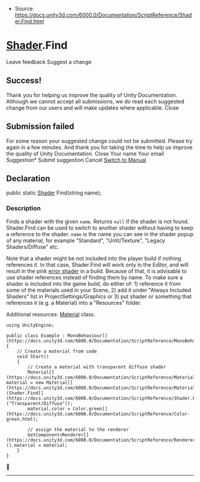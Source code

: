 * Source: https://docs.unity3d.com/6000.0/Documentation/ScriptReference/Shader.Find.html

#  [Shader](https://docs.unity3d.com/6000.0/Documentation/ScriptReference/Shader.html).Find
Leave feedback
Suggest a change
## Success!
Thank you for helping us improve the quality of Unity Documentation. Although we cannot accept all submissions, we do read each suggested change from our users and will make updates where applicable.
Close
## Submission failed
For some reason your suggested change could not be submitted. Please <a>try again</a> in a few minutes. And thank you for taking the time to help us improve the quality of Unity Documentation.
Close
Your name Your email Suggestion* Submit suggestion
Cancel
[Switch to Manual](https://docs.unity3d.com/6000.0/Documentation/Manual/class-Shader.html "Go to Shader Component in the Manual")
## Declaration
public static [Shader](https://docs.unity3d.com/6000.0/Documentation/ScriptReference/Shader.html) Find(string name); 
### Description
Finds a shader with the given `name`. Returns `null` if the shader is not found.
Shader.Find can be used to switch to another shader without having to keep a reference to the shader. `name` is the name you can see in the shader popup of any material, for example "Standard", "Unlit/Texture", "Legacy Shaders/Diffuse" etc.  
  
Note that a shader might be not included into the player build if nothing references it. In that case, Shader.Find will work only in the Editor, and will result in the pink [error shader](https://docs.unity3d.com/6000.0/Documentation/Manual/shader-error.html) in a build. Because of that, it is advisable to use shader references instead of finding them by name. To make sure a shader is included into the game build, do either of: 1) reference it from some of the materials used in your Scene, 2) add it under "Always Included Shaders" list in ProjectSettings/Graphics or 3) put shader or something that references it (e.g. a Material) into a "Resources" folder.  
  
Additional resources: [Material](https://docs.unity3d.com/6000.0/Documentation/ScriptReference/Material.html) class.
```
using UnityEngine;  
  
public class Example : MonoBehaviour[](https://docs.unity3d.com/6000.0/Documentation/ScriptReference/MonoBehaviour.html)
{
    // Create a material from code
    void Start()
    {
        // Create a material with transparent diffuse shader
        Material[](https://docs.unity3d.com/6000.0/Documentation/ScriptReference/Material.html) material = new Material[](https://docs.unity3d.com/6000.0/Documentation/ScriptReference/Material.html)(Shader.Find[](https://docs.unity3d.com/6000.0/Documentation/ScriptReference/Shader.Find.html)("Transparent/Diffuse"));
        material.color = Color.green[](https://docs.unity3d.com/6000.0/Documentation/ScriptReference/Color-green.html);  
  
        // assign the material to the renderer
        GetComponent<Renderer[](https://docs.unity3d.com/6000.0/Documentation/ScriptReference/Renderer.html)>().material = material;
    }
}

```

* * *
